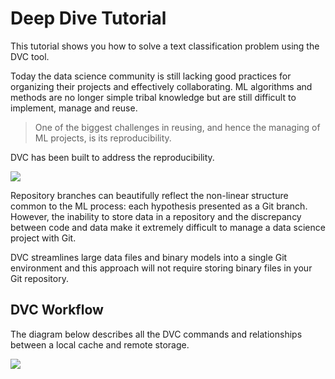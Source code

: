 # Deep Dive Tutorial

This tutorial shows you how to solve a text classification problem using the DVC
tool.

Today the data science community is still lacking good practices for organizing
their projects and effectively collaborating. ML algorithms and methods are no
longer simple tribal knowledge but are still difficult to implement, manage and
reuse.

> One of the biggest challenges in reusing, and hence the managing of ML
> projects, is its reproducibility.

DVC has been built to address the reproducibility.

![](/img/reproducibility.png)

Repository branches can beautifully reflect the non-linear structure common to
the ML process: each hypothesis presented as a Git branch. However, the
inability to store data in a repository and the discrepancy between code and
data make it extremely difficult to manage a data science project with Git.

DVC streamlines large data files and binary models into a single Git environment
and this approach will not require storing binary files in your Git repository.

## DVC Workflow

The diagram below describes all the DVC commands and relationships between a
local cache and remote storage.

![](/img/flow-large.png)
